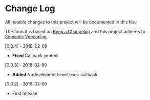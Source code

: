 # Change Log
All notable changes to this project will be documented in this file.

The format is based on [Keep a Changelog](http://keepachangelog.com/)
and this project adheres to [Semantic Versioning](http://semver.org/).

[0.0.4] - 2018-02-09
- **Fixed** Callback context

[0.0.3] - 2018-02-09
- **Added** Node element to `onCreate` callback

[0.0.2] - 2018-02-09
- First release
